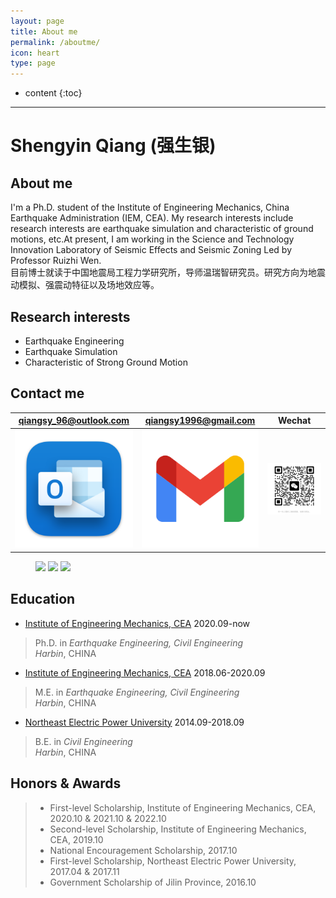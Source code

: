 ```yaml
---
layout: page
title: About me
permalink: /aboutme/
icon: heart
type: page
---
```

* content
{:toc}
---

# **Shengyin Qiang (强生银)**

## **About me**
I'm a Ph.D. student of the Institute of Engineering Mechanics, China Earthquake Administration (IEM, CEA). My research interests include research interests are earthquake simulation and characteristic of ground motions, etc.At present, I am working in the Science and Technology Innovation Laboratory of Seismic Effects and Seismic Zoning Led by Professor Ruizhi Wen.<br>
目前博士就读于中国地震局工程力学研究所，导师温瑞智研究员。研究方向为地震动模拟、强震动特征以及场地效应等。

## **Research interests**
* Earthquake Engineering
* Earthquake Simulation
* Characteristic of Strong Ground Motion

## **Contact me**
|            qiangsy_96@outlook.com                          |                   qiangsy1996@gmail.com                       |              Wechat                       |
|:---------------------------------------------:|:-----------------------------------:|:-----------------------------------------------:|
| ![](/picture/outlook.png)|  ![](/picture/gmail.png) | ![](/picture/wechat.jpg) |


<figure>
<img src="https://img-blog.csdnimg.cn/2019012511060017.png" width=200/>
<img src="https://img-blog.csdnimg.cn/2019012511060017.png" width=200/>
<img src="https://img-blog.csdnimg.cn/2019012511060017.png" width=200/>
</figure>



## **Education**

* <a href="https://www.iem.ac.cn/">Institute of Engineering Mechanics, CEA</a>   2020.09-now
 > Ph.D. in _Earthquake Engineering, Civil Engineering_<br>
 > _Harbin_, CHINA
* <a href="https://www.iem.ac.cn/">Institute of Engineering Mechanics, CEA</a>  2018.06-2020.09
 > M.E. in _Earthquake Engineering, Civil Engineering_<br>
 > _Harbin_, CHINA 
* <a href="http://www.neepu.edu.cn/">Northeast Electric Power University</a> 2014.09-2018.09
 > B.E. in  _Civil Engineering_<br>
 > _Harbin_, CHINA

## **Honors & Awards**
 >* First-level Scholarship, Institute of Engineering Mechanics, CEA, 2020.10 & 2021.10 & 2022.10<br>
 >* Second-level Scholarship, Institute of Engineering Mechanics, CEA, 2019.10<br>
 >* National Encouragement Scholarship, 2017.10<br>
 >* First-level Scholarship, Northeast Electric Power University, 2017.04 & 2017.11<br>
 >* Government Scholarship of Jilin Province, 2016.10<br>

<!-- ### Footer
Last updated: May 2013 -->
